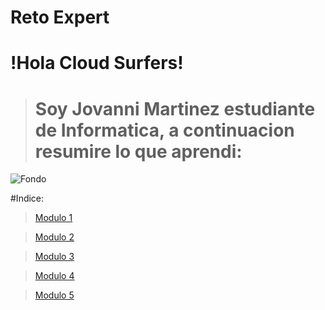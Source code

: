 # Reto Expert
# !Hola Cloud Surfers!
># Soy **Jovanni Martinez** estudiante de Informatica, a continuacion resumire lo que aprendi:
![Fondo](https://www.freegreatpicture.com/files/photo110/54924-cloud-computing-internet.jpg "Fondo")

#Indice:

>[Modulo 1](https://github.com/jovannimartinez/retoJovanni/blob/master/Modulo1/GuiaModulo1.md)

>[Modulo 2](https://github.com/jovannimartinez/retoJovanni/blob/master/Modulo2/GuiaModulo2.md)

>[Modulo 3](https://github.com/jovannimartinez/retoJovanni/blob/master/Modulo3/GuiaModulo3.md)

>[Modulo 4](https://github.com/jovannimartinez/retoJovanni/blob/master/Modulo4/GuiaModulo4.md)

>[Modulo 5](https://github.com/jovannimartinez/retoJovanni/blob/master/Modulo5/GuiaModulo5.md)

